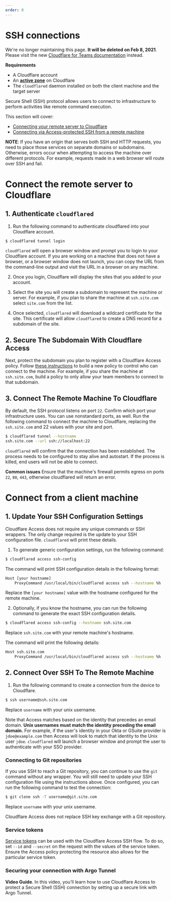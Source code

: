 ```yaml
---
order: 0
---
```


# SSH connections

<Aside type='warning' header='⚠️ THIS PAGE IS OUTDATED'>

We're no longer maintaining this page. **It will be deleted on Feb 8, 2021**. Please visit the new [Cloudflare for Teams documentation](https://developers.cloudflare.com/cloudflare-one/teams-docs-changes) instead.

</Aside>

<Aside>

<b>Requirements</b>

* A Cloudflare account
* An **<a href="https://support.cloudflare.com/hc/articles/201720164-Creating-a-Cloudflare-account-and-adding-a-website">active zone</a>**  on Cloudflare
* The `cloudflared` daemon installed on both the client machine and the target server

</Aside>

Secure Shell (SSH) protocol allows users to connect to infrastructure to perform activities like remote command execution.

This section will cover:
* [Connecting your remote server to Cloudflare](#connect-the-remote-server-to-cloudflare)
* [Connecting via Access-protected SSH from a remote machine](#connect-from-a-client-machine)

**NOTE**: If you have an origin that serves both SSH and HTTP requests, you need to place those services on separate domains or subdomains. Otherwise, errors occur when attempting to access the machine over different protocols. For example, requests made in a web browser will route over SSH and fail.

# Connect the remote server to Cloudflare

## 1. Authenticate `cloudflared`
1. Run the following command to authenticate cloudflared into your Cloudflare account.

```bash
$ cloudflared tunnel login
```
`cloudflared` will open a browser window and prompt you to login to your Cloudflare account. If you are working on a machine that does not have a browser, or a browser window does not launch, you can copy the URL from the command-line output and visit the URL in a browser on any machine.

2. Once you login, Cloudflare will display the sites that you added to your account.

3. Select the site you will create a subdomain to represent the machine or server.
For example, if you plan to share the machine at `ssh.site.com` select `site.com` from the list.

4. Once selected, `cloudflared` will download a wildcard certificate for the site. This certificate will allow `cloudflared` to create a DNS record for a subdomain of the site.

## 2. Secure The Subdomain With Cloudflare Access

Next, protect the subdomain you plan to register with a Cloudflare Access policy. Follow [these instructions](/setting-up-access/configuring-access-policies/) to build a new policy to control who can connect to the machine.
For example, if you share the machine at `ssh.site.com`, build a policy to only allow your team members to connect to that subdomain.

## 3. Connect The Remote Machine To Cloudflare

By default, the SSH protocol listens on port `22`. Confirm which port your infrastructure uses. You can use nonstandard ports, as well.
Run the following command to connect the machine to Cloudflare, replacing the `ssh.site.com` and 22 values with your site and port.

```bash
$ cloudflared tunnel --hostname
ssh.site.com --url ssh://localhost:22
```
`cloudflared` will confirm that the connection has been established. The process needs to be configured to stay alive and autostart. If the process is killed, end users will not be able to connect.

**Common issues**
Ensure that the machine's firewall permits egress on ports `22`, `80`, `443`, otherwise cloudflared will return an error.

# Connect from a client machine

## 1. Update Your SSH Configuration Settings

Cloudflare Access does not require any unique commands or SSH wrappers. The only change required is the update to your SSH configuration file. `cloudflared` will print these details.

1. To generate generic configuration settings, run the following command:

```bash
$ cloudflared access ssh-config
```

The command will print SSH configuration details in the following format:

```bash
Host [your hostname]
	ProxyCommand /usr/local/bin/cloudflared access ssh --hostname %h
```

 Replace the `[your hostname]` value with the hostname configured for the remote machine.

2. Optionally, if you know the hostname, you can run the following command to generate the exact SSH configuration details.

```bash
$ cloudflared access ssh-config --hostname ssh.site.com
```

 Replace `ssh.site.com` with your remote machine's hostname.

The command will print the following details:

```bash
Host ssh.site.com
	ProxyCommand /usr/local/bin/cloudflared access ssh --hostname %h
```
## 2. Connect Over SSH To The Remote Machine

1. Run the following command to create a connection from the device to Cloudflare.

```bash
$ ssh username@ssh.site.com
```

Replace `username` with your unix username.

Note that Access matches based on the identity that precedes an email domain. **Unix usernames must match the identity preceding the email domain.** For example, if the user's identity in your Okta or GSuite provider is `jdoe@example.com` then Access will look to match that identity to the Unix user `jdoe`.
`cloudflared` will launch a browser window and prompt the user to authenticate with your SSO provider.

### Connecting to Git repositories

If you use SSH to reach a Git repository, you can continue to use the `git` command without any wrapper. You will still need to update your SSH configuration file using the instructions above.
Once configured, you can run the following command to test the connection:

```bash
$ git clone ssh -T username@git.site.com
```
Replace `username` with your unix username.

Cloudflare Access does not replace SSH key exchange with a Git repository.

### Service tokens

[Service tokens](/access-service-auth/service-tokens/) can be used with the Cloudflare Access SSH flow. To do so, set `--id` and `--secret` on the request with the values of the service token. Ensure the Access policy protecting the resource also allows for the particular service token.

### Securing your connection with Argo Tunnel

**Video Guide**. In this video, you’ll learn how to use Cloudflare Access to protect a Secure Shell (SSH) connection by setting up a secure link with Argo Tunnel.

<StreamVideo id="2379b6b85ee22866c4b45571bdb5fe35"/>
